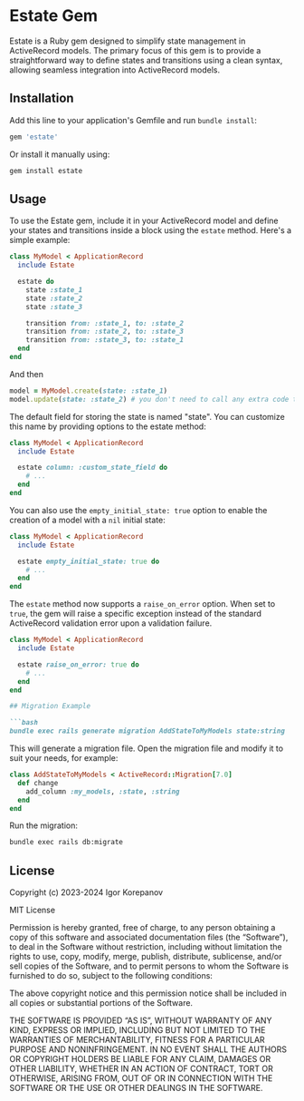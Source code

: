# Estate Gem

Estate is a Ruby gem designed to simplify state management in ActiveRecord models. The primary focus of this gem is to provide a straightforward way to define states and transitions using a clean syntax, allowing seamless integration into ActiveRecord models.

## Installation

Add this line to your application's Gemfile and run `bundle install`:

```ruby
gem 'estate'
```

Or install it manually using:

```bash
gem install estate
```

## Usage

To use the Estate gem, include it in your ActiveRecord model and define your states and transitions inside a block using the `estate` method. Here's a simple example:

```ruby
class MyModel < ApplicationRecord
  include Estate

  estate do
    state :state_1
    state :state_2
    state :state_3

    transition from: :state_1, to: :state_2
    transition from: :state_2, to: :state_3
    transition from: :state_3, to: :state_1
  end
end
```

And then

```ruby
model = MyModel.create(state: :state_1)
model.update(state: :state_2) # you don't need to call any extra code to change the state; treat it like a normal field
```

The default field for storing the state is named "state". You can customize this name by providing options to the estate method:

```ruby
class MyModel < ApplicationRecord
  include Estate

  estate column: :custom_state_field do
    # ...
  end
end
```

You can also use the `empty_initial_state: true` option to enable the creation of a model with a `nil` initial state:

```ruby
class MyModel < ApplicationRecord
  include Estate

  estate empty_initial_state: true do
    # ...
  end
end
```

The `estate` method now supports a `raise_on_error` option. When set to `true`, the gem will raise a specific exception instead of the standard ActiveRecord validation error upon a validation failure.

```ruby
class MyModel < ApplicationRecord
  include Estate

  estate raise_on_error: true do
    # ...
  end
end

## Migration Example

```bash
bundle exec rails generate migration AddStateToMyModels state:string
```

This will generate a migration file. Open the migration file and modify it to suit your needs, for example:

```ruby
class AddStateToMyModels < ActiveRecord::Migration[7.0]
  def change
    add_column :my_models, :state, :string
  end
end
```

Run the migration:

```bash
bundle exec rails db:migrate
```

## License

Copyright (c) 2023-2024 Igor Korepanov

MIT License

Permission is hereby granted, free of charge, to any person obtaining a copy of this software and associated documentation files (the “Software”), to deal in the Software without restriction, including without limitation the rights to use, copy, modify, merge, publish, distribute, sublicense, and/or sell copies of the Software, and to permit persons to whom the Software is furnished to do so, subject to the following conditions:

The above copyright notice and this permission notice shall be included in all copies or substantial portions of the Software.

THE SOFTWARE IS PROVIDED “AS IS”, WITHOUT WARRANTY OF ANY KIND, EXPRESS OR IMPLIED, INCLUDING BUT NOT LIMITED TO THE WARRANTIES OF MERCHANTABILITY, FITNESS FOR A PARTICULAR PURPOSE AND NONINFRINGEMENT. IN NO EVENT SHALL THE AUTHORS OR COPYRIGHT HOLDERS BE LIABLE FOR ANY CLAIM, DAMAGES OR OTHER LIABILITY, WHETHER IN AN ACTION OF CONTRACT, TORT OR OTHERWISE, ARISING FROM, OUT OF OR IN CONNECTION WITH THE SOFTWARE OR THE USE OR OTHER DEALINGS IN THE SOFTWARE.